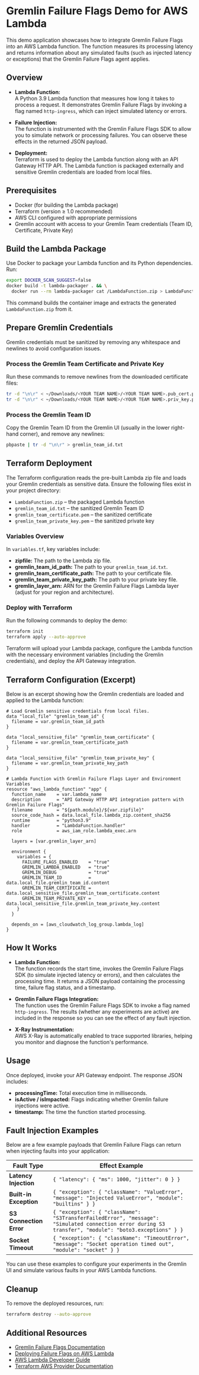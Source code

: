 # Gremlin Failure Flags Demo for AWS Lambda

This demo application showcases how to integrate Gremlin Failure Flags into an AWS Lambda function. The function measures its processing latency and returns information about any simulated faults (such as injected latency or exceptions) that the Gremlin Failure Flags agent applies.

## Overview

- **Lambda Function:**  
  A Python 3.9 Lambda function that measures how long it takes to process a request. It demonstrates Gremlin Failure Flags by invoking a flag named `http-ingress`, which can inject simulated latency or errors.
  
- **Failure Injection:**  
  The function is instrumented with the Gremlin Failure Flags SDK to allow you to simulate network or processing failures. You can observe these effects in the returned JSON payload.

- **Deployment:**  
  Terraform is used to deploy the Lambda function along with an API Gateway HTTP API. The Lambda function is packaged externally and sensitive Gremlin credentials are loaded from local files.

## Prerequisites

- Docker (for building the Lambda package)
- Terraform (version ≥ 1.0 recommended)
- AWS CLI configured with appropriate permissions
- Gremlin account with access to your Gremlin Team credentials (Team ID, Certificate, Private Key)

## Build the Lambda Package

Use Docker to package your Lambda function and its Python dependencies. Run:

```sh
export DOCKER_SCAN_SUGGEST=false
docker build -t lambda-packager . && \
  docker run --rm lambda-packager cat /LambdaFunction.zip > LambdaFunction.zip
```

This command builds the container image and extracts the generated `LambdaFunction.zip` from it.

## Prepare Gremlin Credentials

Gremlin credentials must be sanitized by removing any whitespace and newlines to avoid configuration issues.

### Process the Gremlin Team Certificate and Private Key

Run these commands to remove newlines from the downloaded certificate files:

```sh
tr -d "\n\r" < ~/Downloads/<YOUR TEAM NAME>/<YOUR TEAM NAME>.pub_cert.pem > gremlin_team_certificate.pem
tr -d "\n\r" < ~/Downloads/<YOUR TEAM NAME>/<YOUR TEAM NAME>.priv_key.pem > gremlin_team_private_key.pem
```

### Process the Gremlin Team ID

Copy the Gremlin Team ID from the Gremlin UI (usually in the lower right-hand corner), and remove any newlines:

```sh
pbpaste | tr -d "\n\r" > gremlin_team_id.txt
```

## Terraform Deployment

The Terraform configuration reads the pre-built Lambda zip file and loads your Gremlin credentials as sensitive data. Ensure the following files exist in your project directory:

- `LambdaFunction.zip` – the packaged Lambda function
- `gremlin_team_id.txt` – the sanitized Gremlin Team ID
- `gremlin_team_certificate.pem` – the sanitized certificate
- `gremlin_team_private_key.pem` – the sanitized private key

### Variables Overview

In `variables.tf`, key variables include:

- **zipfile:** The path to the Lambda zip file.
- **gremlin_team_id_path:** The path to your `gremlin_team_id.txt`.
- **gremlin_team_certificate_path:** The path to your certificate file.
- **gremlin_team_private_key_path:** The path to your private key file.
- **gremlin_layer_arn:** ARN for the Gremlin Failure Flags Lambda layer (adjust for your region and architecture).

### Deploy with Terraform

Run the following commands to deploy the demo:

```sh
terraform init
terraform apply --auto-approve
```

Terraform will upload your Lambda package, configure the Lambda function with the necessary environment variables (including the Gremlin credentials), and deploy the API Gateway integration.

## Terraform Configuration (Excerpt)

Below is an excerpt showing how the Gremlin credentials are loaded and applied to the Lambda function:

```hcl
# Load Gremlin sensitive credentials from local files.
data "local_file" "gremlin_team_id" {
  filename = var.gremlin_team_id_path
}

data "local_sensitive_file" "gremlin_team_certificate" {
  filename = var.gremlin_team_certificate_path
}

data "local_sensitive_file" "gremlin_team_private_key" {
  filename = var.gremlin_team_private_key_path
}

# Lambda Function with Gremlin Failure Flags Layer and Environment Variables
resource "aws_lambda_function" "app" {
  function_name    = var.lambda_name
  description      = "API Gateway HTTP API integration pattern with Gremlin Failure Flags"
  filename         = "${path.module}/${var.zipfile}"
  source_code_hash = data.local_file.lambda_zip.content_sha256
  runtime          = "python3.9"
  handler          = "LambdaFunction.handler"
  role             = aws_iam_role.lambda_exec.arn

  layers = [var.gremlin_layer_arn]

  environment {
    variables = {
      FAILURE_FLAGS_ENABLED    = "true"
      GREMLIN_LAMBDA_ENABLED   = "true"
      GREMLIN_DEBUG            = "true"
      GREMLIN_TEAM_ID          = data.local_file.gremlin_team_id.content
      GREMLIN_TEAM_CERTIFICATE = data.local_sensitive_file.gremlin_team_certificate.content
      GREMLIN_TEAM_PRIVATE_KEY = data.local_sensitive_file.gremlin_team_private_key.content
    }
  }

  depends_on = [aws_cloudwatch_log_group.lambda_log]
}
```

## How It Works

- **Lambda Function:**  
  The function records the start time, invokes the Gremlin Failure Flags SDK (to simulate injected latency or errors), and then calculates the processing time. It returns a JSON payload containing the processing time, failure flag status, and a timestamp.

- **Gremlin Failure Flags Integration:**  
  The function uses the Gremlin Failure Flags SDK to invoke a flag named `http-ingress`. The results (whether any experiments are active) are included in the response so you can see the effect of any fault injection.

- **X-Ray Instrumentation:**  
  AWS X-Ray is automatically enabled to trace supported libraries, helping you monitor and diagnose the function's performance.

## Usage

Once deployed, invoke your API Gateway endpoint. The response JSON includes:

- **processingTime:** Total execution time in milliseconds.
- **isActive / isImpacted:** Flags indicating whether Gremlin failure injections were active.
- **timestamp:** The time the function started processing.

## Fault Injection Examples

Below are a few example payloads that Gremlin Failure Flags can return when injecting faults into your application:

| Fault Type              | Effect Example                                                                                                                                         |
| ----------------------- | ------------------------------------------------------------------------------------------------------------------------------------------------------ |
| **Latency Injection**   | `{ "latency": { "ms": 1000, "jitter": 0 } }`                                                                                                            |
| **Built-in Exception**  | `{ "exception": { "className": "ValueError", "message": "Injected ValueError", "module": "builtins" } }`                                                |
| **S3 Connection Error** | `{ "exception": { "className": "S3TransferFailedError", "message": "Simulated connection error during S3 transfer", "module": "boto3.exceptions" } }` |
| **Socket Timeout**      | `{ "exception": { "className": "TimeoutError", "message": "Socket operation timed out", "module": "socket" } }`                                            |

You can use these examples to configure your experiments in the Gremlin UI and simulate various faults in your AWS Lambda functions.

## Cleanup

To remove the deployed resources, run:

```sh
terraform destroy --auto-approve
```

## Additional Resources

- [Gremlin Failure Flags Documentation](https://www.gremlin.com/docs/failure-flags-overview)
- [Deploying Failure Flags on AWS Lambda](https://www.gremlin.com/docs/failure-flags-lambda)
- [AWS Lambda Developer Guide](https://docs.aws.amazon.com/lambda/latest/dg/welcome.html)
- [Terraform AWS Provider Documentation](https://registry.terraform.io/providers/hashicorp/aws/latest/docs)


